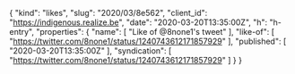 {
  "kind": "likes",
  "slug": "2020/03/8e562",
  "client_id": "https://indigenous.realize.be",
  "date": "2020-03-20T13:35:00Z",
  "h": "h-entry",
  "properties": {
    "name": [
      "Like of @8none1's tweet"
    ],
    "like-of": [
      "https://twitter.com/8none1/status/1240743612171857929"
    ],
    "published": [
      "2020-03-20T13:35:00Z"
    ],
    "syndication": [
      "https://twitter.com/8none1/status/1240743612171857929"
    ]
  }
}
